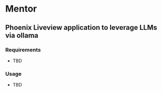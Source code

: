 # Mentor

## Phoenix Liveview application to leverage LLMs via ollama

### Requirements

- TBD

### Usage

- TBD

